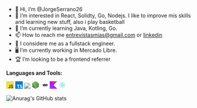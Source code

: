 - 👋 Hi, I’m @JorgeSerrano26
- 👀 I’m interested in React, Solidty, Go, Nodejs. I like to improve mis skills and learning new stuff, also i play basketball
- 🌱 I’m currently learning Java, Kotling, Go.
- 📫 How to reach me entrevistasmias@gmail.com or [linkedin](https://www.linkedin.com/in/jorge-serrano-a6b627162/)
- 🥉 I considere me as a fullstack engineer.
- 🖥 I’m currently working in Mercado Libre.
- 🏆 I’m looking to be a frontend referrer 

**Languages and Tools:**  

<code><img height="20" src="https://raw.githubusercontent.com/github/explore/80688e429a7d4ef2fca1e82350fe8e3517d3494d/topics/javascript/javascript.png"></code>
<code><img height="20" src="https://raw.githubusercontent.com/github/explore/80688e429a7d4ef2fca1e82350fe8e3517d3494d/topics/typescript/typescript.png"></code>
<code><img height="20" src="https://cdn.iconscout.com/icon/free/png-512/react-1-282599.png"></code>
<code><img height="20" src="https://raw.githubusercontent.com/github/explore/80688e429a7d4ef2fca1e82350fe8e3517d3494d/topics/nodejs/nodejs.png"></code>
<code><img height="20" src="https://raw.githubusercontent.com/github/explore/80688e429a7d4ef2fca1e82350fe8e3517d3494d/topics/go/go.png"></code>
<code><img height="20" src="https://raw.githubusercontent.com/github/explore/80688e429a7d4ef2fca1e82350fe8e3517d3494d/topics/kotlin/kotlin.png"></code>
<code><img height="20" src="https://raw.githubusercontent.com/github/explore/80688e429a7d4ef2fca1e82350fe8e3517d3494d/topics/react/react.png"></code>


![Anurag's GitHub stats](https://github-readme-stats.vercel.app/api?username=JorgeSerrano26&show_icons=true&theme=radical)


<!---
JorgeSerrano26/JorgeSerrano26 is a ✨ special ✨ repository because its `README.md` (this file) appears on your GitHub profile.
You can click the Preview link to take a look at your changes.
--->
